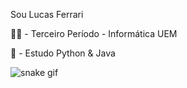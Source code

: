 Sou Lucas Ferrari

👨‍🎓 - Terceiro Período - Informática UEM

🔭 - Estudo Python & Java

![snake gif](https://github.com/lucasferrarisoares/lucasferrarisoares/blob/output/dist/ocean.gif?color_snake=orange&color_dots=#bfd6f6,#8dbdff,#64a1f4,#4b91f1,#3c7dd9)

